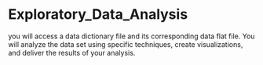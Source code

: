 # Exploratory_Data_Analysis
you will access a data dictionary file and its corresponding data flat file. You will analyze the data set using specific techniques, create visualizations, and deliver the results of your analysis.
